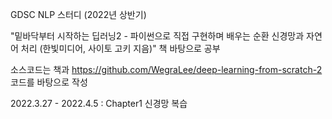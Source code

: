 GDSC NLP 스터디 (2022년 상반기)

"밑바닥부터 시작하는 딥러닝2 - 파이썬으로 직접 구현하며 배우는 순환 신경망과 자연어 처리 (한빛미디어, 사이토 고키 지음)" 책 바탕으로 공부

소스코드는 책과 https://github.com/WegraLee/deep-learning-from-scratch-2 코드를 바탕으로 작성

2022.3.27 - 2022.4.5 : Chapter1 신경망 복습